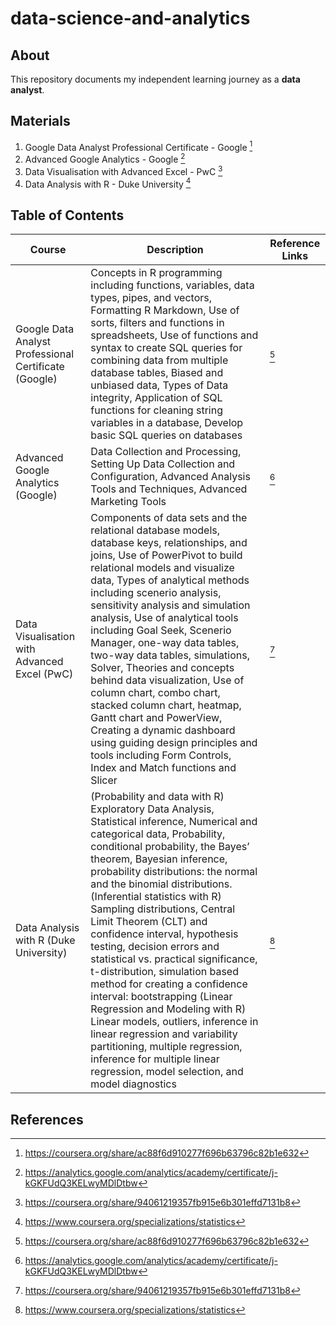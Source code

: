 # data-science-and-analytics
## About 
This repository documents my independent learning journey as a **data analyst**. 

## Materials
1. Google Data Analyst Professional Certificate - Google [^1]
2. Advanced Google Analytics - Google [^2]
3. Data Visualisation with Advanced Excel - PwC [^3]
4. Data Analysis with R - Duke University [^4]

## Table of Contents 
| Course | Description | Reference Links |
| ----------- | ----------- | ----------- |
| Google Data Analyst Professional Certificate (Google) | Concepts in R programming including functions, variables, data types, pipes, and vectors, Formatting R Markdown, Use of sorts, filters and functions in spreadsheets, Use of functions and syntax to create SQL queries for combining data from multiple database tables, Biased and unbiased data, Types of Data integrity, Application of SQL functions for cleaning string variables in a database, Develop basic SQL queries on databases | [^1] |
| Advanced Google Analytics (Google) | Data Collection and Processing, Setting Up Data Collection and Configuration, Advanced Analysis Tools and Techniques, Advanced Marketing Tools | [^2] |
| Data Visualisation with Advanced Excel (PwC) | Components of data sets and the relational database models, database keys, relationships, and joins, Use of PowerPivot to build relational models and visualize data, Types of analytical methods including scenerio analysis, sensitivity analysis and simulation analysis, Use of analytical tools including Goal Seek, Scenerio Manager, one-way data tables, two-way data tables, simulations, Solver, Theories and concepts behind data visualization, Use of column chart, combo chart, stacked column chart, heatmap, Gantt chart and PowerView, Creating a dynamic dashboard using guiding design principles and tools including Form Controls, Index and Match functions and Slicer | [^3] |
| Data Analysis with R (Duke University) | (Probability and data with R) Exploratory Data Analysis, Statistical inference, Numerical and categorical data, Probability, conditional probability, the Bayes’ theorem, Bayesian inference, probability distributions: the normal and the binomial distributions. (Inferential statistics with R) Sampling distributions, Central Limit Theorem (CLT) and confidence interval, hypothesis testing, decision errors and statistical vs. practical significance,  t-distribution, simulation based method for creating a confidence interval: bootstrapping (Linear Regression and Modeling with R) Linear models, outliers, inference in linear regression and variability partitioning, multiple regression, inference for multiple linear regression, model selection, and model diagnostics | [^4] |

## References
[^1]: https://coursera.org/share/ac88f6d910277f696b63796c82b1e632
[^2]: https://analytics.google.com/analytics/academy/certificate/j-kGKFUdQ3KELwyMDlDtbw
[^3]: https://coursera.org/share/94061219357fb915e6b301effd7131b8 
[^4]: https://www.coursera.org/specializations/statistics
